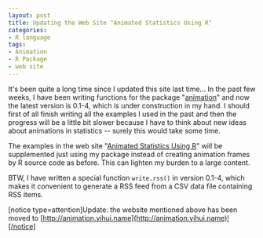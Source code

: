 ```yaml
---
layout: post
title: Updating the Web Site "Animated Statistics Using R"
categories:
- R language
tags:
- Animation
- R Package
- web site
---
```


It's been quite a long time since I updated this site last time... In the past few weeks, I have been writing functions for the package "[animation](http://cran.r-project.org/src/contrib/Descriptions/animation.html)" and now the latest version is 0.1-4, which is under construction in my hand. I should first of all finish writing all the examples I used in the past and then the progress will be a little bit slower because I have to think about new ideas about animations in statistics -- surely this would take some time.

The examples in the web site "[Animated Statistics Using R](http://r.yihui.name)" will be supplemented just using my package instead of creating animation frames by R source code as before. This can lighten my burden to a large content.

BTW, I have written a special function `write.rss()` in version 0.1-4, which makes it convenient to generate a RSS feed from a CSV data file containing RSS items.

[notice type=attention]Update: the website mentioned above has been moved to [http://animation.yihui.name](http://animation.yihui.name)![/notice] 
